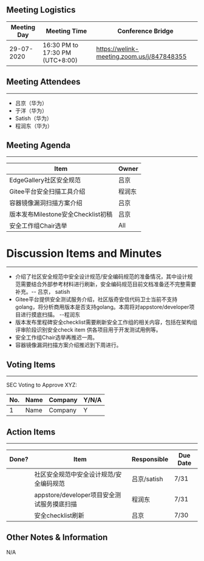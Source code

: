 ## Meeting Logistics

| Meeting Day | Meeting Time                    | Conference Bridge                          |
| ----------- | ------------------------------- | ------------------------------------------ |
| 29-07-2020  | 16:30 PM to 17:30 PM (UTC+8:00) | https://welink-meeting.zoom.us/j/847848355 |

## Meeting Attendees

** **

- 吕京（华为）
- 于洋（华为）
- Satish（华为）
- 程润东（华为）



## Meeting Agenda

** **

| Item                               | Owner  |
| ---------------------------------- | ------ |
| EdgeGallery社区安全规范            | 吕京   |
| Gitee平台安全扫描工具介绍          | 程润东 |
| 容器镜像漏洞扫描方案介绍           | 吕京   |
| 版本发布Milestone安全Checklist初稿 | 吕京   |
| 安全工作组Chair选举                | All    |

#
# Discussion Items and Minutes

** **

- 介绍了社区安全规范中安全设计规范/安全编码规范的准备情况，其中设计规范需要结合外部参考材料进行刷新，安全编码规范目前文档准备还不完整需要补充。-- 吕京， satish
- Gitee平台提供安全测试服务介绍，社区版奇安信代码卫士当前不支持golang，将分析商用版本是否支持golang。本周将对appstore/developer项目进行摸底扫描。 --程润东
- 版本发布里程碑安全checklist需要刷新安全工作组的相关内容，包括在架构组评审阶段识别安全check item 供各项目用于开发测试用例等。
- 安全工作组Chair选举再推迟一周。
- 容器镜像漏洞扫描方案介绍推迟到下周进行。


## Voting Items

** **

SEC Voting to Approve XYZ:

| No.  | Name | Company | Y/N/A |
| ---- | ---- | ------- | ----- |
| 1    | Name | Company | Y     |

## Action Items

** **

| Done? | Item | Responsible | Due Date |
| ----- | ---- | ----------- | -------- |
|       | 社区安全规范中安全设计规范/安全编码规范 | 吕京/satish         | 7/31 |
|       | appstore/developer项目安全测试服务摸底扫描 | 程润东         | 7/31 |
|       | 安全checklist刷新 | 吕京         | 7/30 |

## Other Notes & Information

N/A